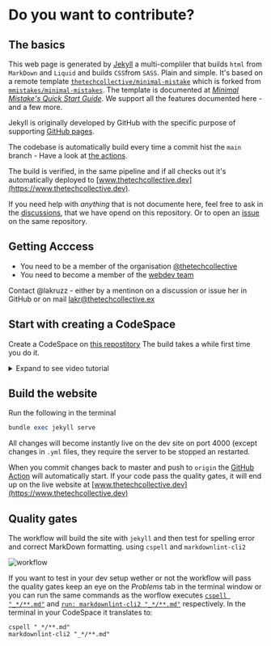 # Do you want to contribute?

## The basics

This web page is generated by [Jekyll](https://jekyllrb.com/) a multi-compliler that builds `html` from  `MarkDown` and `Liquid` and builds `CSS`from `SASS`. Plain and simple. It's based on a remote template [`thetechcollective/minimal-mistake`](https://github.com/thetechcollective/minimal-mistakes) which is forked from [`mmistakes/minimal-mistakes`](https://github.com/mmistakes/minimal-mistakes). The template is documented at [_Minimal Mistake's Quick Start Guide_](https://mmistakes.github.io/minimal-mistakes/docs/quick-start-guide/). We support all the features documented here - and a few more.

Jekyll is originally developed by GitHub with the specific purpose of supporting [GitHub pages](https://docs.github.com/en/pages/setting-up-a-github-pages-site-with-jekyll/about-github-pages-and-jekyll).

The codebase is automatically build every time a commit hist the `main` branch - Have a look at [the actions](https://github.com/thetechcollective/thetechcollective.dev/actions).

The build is verified, in the same pipeline and if all checks out it's automatically deployed to [www.thetechcollective.dev](https://www.thetechcollective.dev).

If you need help with _anything_ that is not documente here, feel free to ask in the [discussions](https://github.com/thetechcollective/thetechcollective.dev/discussions), that we have opend on this repository. Or to open an [issue](https://github.com/thetechcollective/thetechcollective.dev/issues) on the same repository.



## Getting Acccess

- You need to be a member of the organisation [@thetechcollective](https://github.com/thetechcollective/)
- You need to become a member of the [webdev team](https://github.com/orgs/thetechcollective/teams/webdev)


Contact @lakruzz - either by a mentinon on a discussion or issue her in GitHub or on mail [lakr@thetechcollective.ex](mailto:lakr@thetechcollective.ex)

## Start with creating a CodeSpace

Create a CodeSpace on [this repostitory](https://github.com/thetechcollective/thetechcollective.dev) The build takes a while first time you do it.

<details><summary>Expand to see video tutorial</summary>
  
![setupcodespace](https://github.com/thetechcollective/thetechcollective.dev/assets/155492/0ebf89e1-e4d3-4469-af8c-75344e0ce0b6)
</details>



## Build the website

Run the following in the terminal

```ruby
bundle exec jekyll serve
```

All changes will become instantly live on the dev site on port 4000 (except changes in `.yml` files, they require the server to be stopped an restarted.

When you commit changes back to master and push to `origin` the [GitHub Action](https://github.com/thetechcollective/thetechcollective.dev/actions) will automatically start. If your code pass the quality gates, it will end up on the live website at [www.thetechcollective.dev](https://www.thetechcollective.dev)

## Quality gates

The workflow will build the site with `jekyll` and then test for spelling error and correct MarkDown formatting. using `cspell` and `markdownlint-cli2`

![workflow](https://github.com/thetechcollective/thetechcollective.dev/assets/155492/bf4f56f0-18d3-4270-95c0-aea0276034f3)

If you want to test in your dev setup wether or not the workflow will pass the quality gates keep an eye on the _Problems_ tab in the terminal window or you can run the same commands as the worflow executes [`cspell "_*/**.md"`](https://github.com/thetechcollective/thetechcollective.dev/blob/6b42bbcbec89d873ab04839fb7144807560761c8/.github/workflows/jekyll-gh-pages.yml#L58-L59) and [`run: markdownlint-cli2 "_*/**.md"`](https://github.com/thetechcollective/thetechcollective.dev/blob/6b42bbcbec89d873ab04839fb7144807560761c8/.github/workflows/jekyll-gh-pages.yml#L69-L70) respectively. In the terminal in your CodeSpace it translates to:

``` shell
cspell "_*/**.md"
markdownlint-cli2 "_*/**.md" 
```
